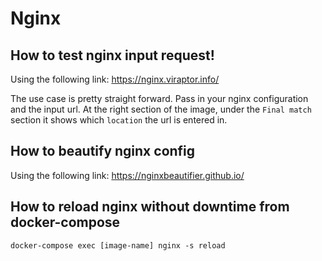 # Nginx

## How to test nginx input request!
Using the following link:
https://nginx.viraptor.info/

The use case is pretty straight forward. Pass in your nginx configuration and the input url.
At the right section of the image, under the `Final match` section it shows which `location`
the url is entered in.

## How to beautify nginx config
Using the following link:
https://nginxbeautifier.github.io/

## How to reload nginx without downtime from docker-compose
```commandline
docker-compose exec [image-name] nginx -s reload
```